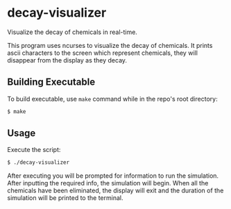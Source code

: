 # decay-visualizer
Visualize the decay of chemicals in real-time.

This program uses ncurses to visualize the decay of chemicals. It prints ascii characters to the screen which represent chemicals, they will disappear from the display as they decay.

## Building Executable
To build executable, use `make` command while in the repo's root directory:
```bash
$ make
```

## Usage
Execute the script:
```bash
$ ./decay-visualizer
```

After executing you will be prompted for information to run the simulation.<br>
After inputting the required info, the simulation will begin. When all the chemicals have been eliminated, the display will exit and the duration of the simulation will be printed to the terminal.
